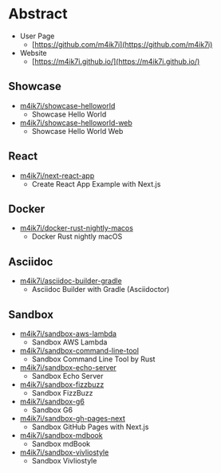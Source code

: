 # Abstract

- User Page
    - [https://github.com/m4ik7i](https://github.com/m4ik7i)
- Website
    - [https://m4ik7i.github.io/](https://m4ik7i.github.io/)

## Showcase

- [m4ik7i/showcase-helloworld](https://github.com/m4ik7i/showcase-helloworld)
    - Showcase Hello World
- [m4ik7i/showcase-helloworld-web](https://github.com/m4ik7i/showcase-helloworld-web)
    - Showcase Hello World Web

## React

- [m4ik7i/next-react-app](https://github.com/m4ik7i/next-react-app)
    - Create React App Example with Next.js

## Docker

- [m4ik7i/docker-rust-nightly-macos](https://github.com/m4ik7i/docker-rust-nightly-macos)
    - Docker Rust nightly macOS

## Asciidoc

- [m4ik7i/asciidoc-builder-gradle](https://github.com/m4ik7i/asciidoc-builder-gradle)
    - Asciidoc Builder with Gradle (Asciidoctor)

## Sandbox

- [m4ik7i/sandbox-aws-lambda](https://github.com/m4ik7i/sandbox-aws-lambda)
    - Sandbox AWS Lambda
- [m4ik7i/sandbox-command-line-tool](https://github.com/m4ik7i/sandbox-command-line-tool)
    - Sandbox Command Line Tool by Rust
- [m4ik7i/sandbox-echo-server](https://github.com/m4ik7i/sandbox-echo-server)
    - Sandbox Echo Server
- [m4ik7i/sandbox-fizzbuzz](https://github.com/m4ik7i/sandbox-fizzbuzz)
    - Sandbox FizzBuzz
- [m4ik7i/sandbox-g6](https://github.com/m4ik7i/sandbox-g6)
    - Sandbox G6
- [m4ik7i/sandbox-gh-pages-next](https://github.com/m4ik7i/sandbox-gh-pages-next)
    - Sandbox GitHub Pages with Next.js
- [m4ik7i/sandbox-mdbook](https://github.com/m4ik7i/sandbox-mdbook)
    - Sandbox mdBook
- [m4ik7i/sandbox-vivliostyle](https://github.com/m4ik7i/sandbox-vivliostyle)
    - Sandbox Vivliostyle
